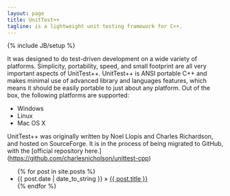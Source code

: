 ```yaml
---
layout: page
title: UnitTest++
tagline: is a lightweight unit testing framework for C++.
---
```

{% include JB/setup %}

It was designed to do test-driven development on a wide variety of platforms. Simplicity, portability, speed, and small footprint are all very important aspects of UnitTest++. UnitTest++ is ANSI portable C++ and makes minimal use of advanced library and languages features, which means it should be easily portable to just about any platform. Out of the box, the following platforms are supported:

* Windows
* Linux
* Mac OS X

UnitTest++ was originally written by Noel Llopis and Charles Richardson, and hosted on SourceForge. It is in the process of being migrated to GitHub, with the [official repository here.] (https://github.com/charlesnicholson/unittest-cpp)

<ul class="posts">
  {% for post in site.posts %}
    <li><span>{{ post.date | date_to_string }}</span> &raquo; <a href="{{ BASE_PATH }}{{ post.url }}">{{ post.title }}</a></li>
  {% endfor %}
</ul>
